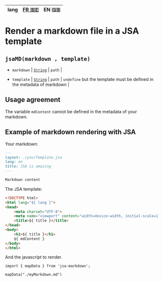 | lang |[FR 🇧🇪](/docs/render.fr.md) | EN 🇬🇧 |
|:----:|:-----:|:--------------------:|

# Render a markdown file in a JSA template

## `jsaMD(markdown , template)`

- `markdown` | [`String`](https://developer.mozilla.org/fr/docs/Web/JavaScript/Data_structures#string_type) | `path` |

- `template` | [`String`](https://developer.mozilla.org/fr/docs/Web/JavaScript/Data_structures#string_type) | `path` | `undefine` but the template must be defined in the metadata of markdown |

## Usage agreement

The variable `mdContent` cannot be defined in the metadata of your markdown.

## Example of markdown rendering with JSA

Your markdown:

```md
---
layout: ./yourTemplate.jsa
lang: en
title: JSA is amazing
---

Markdown content

```

The JSA template:

```html
<!DOCTYPE html>
<html lang="${ lang }">
<head>
    <meta charset="UTF-8">
    <meta name="viewport" content="width=device-width, initial-scale=1.0">
    <title>${ title }</title>
</head>
<body>
    <h1>${ title }</h1>
    ${ mdContent }
</body>
</html>
```

And the javascript to render.

```JS
import { mapData } from 'jsa-markdown';

mapData("./myMarkdown.md")
```

